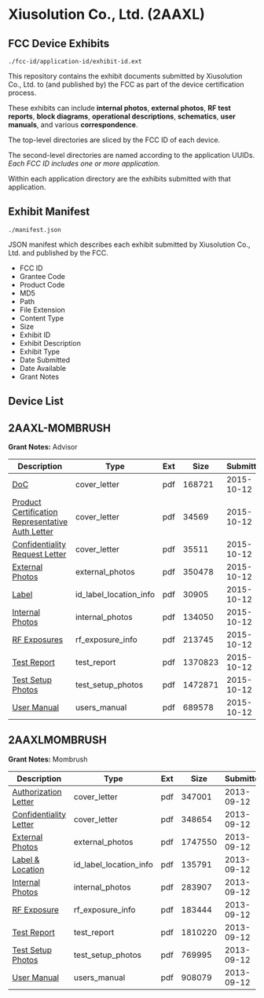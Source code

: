 # Xiusolution Co., Ltd. (2AAXL)
## FCC Device Exhibits

```
./fcc-id/application-id/exhibit-id.ext
```

This repository contains the exhibit documents submitted by Xiusolution Co., Ltd. to (and published by) the FCC as part of the device certification process.

These exhibits can include **internal photos**, **external photos**, **RF test reports**, **block diagrams**, **operational descriptions**, **schematics**, **user manuals**, and various **correspondence**.

The top-level directories are sliced by the FCC ID of each device.

The second-level directories are named according to the application UUIDs. *Each FCC ID includes one or more application.*

Within each application directory are the exhibits submitted with that application. 

## Exhibit Manifest

```
./manifest.json
```

JSON manifest which describes each exhibit submitted by Xiusolution Co., Ltd. and published by the FCC.

- FCC ID
- Grantee Code
- Product Code
- MD5
- Path
- File Extension
- Content Type
- Size
- Exhibit ID
- Exhibit Description
- Exhibit Type
- Date Submitted
- Date Available
- Grant Notes

## Device List
## 2AAXL-MOMBRUSH
**Grant Notes:** Advisor

| Description | Type | Ext | Size | Submitted | Available |
| ----------- | ---- | --- | ---- | --------- | --------- |
| [DoC](2AAXL-MOMBRUSH/fa20c4393f337bbda6ced076e3b9c1e0/2779427.pdf) | cover_letter | pdf | 168721 | 2015-10-12 | 2015-10-12 |
| [Product Certification Representative Auth Letter](2AAXL-MOMBRUSH/fa20c4393f337bbda6ced076e3b9c1e0/2779428.pdf) | cover_letter | pdf | 34569 | 2015-10-12 | 2015-10-12 |
| [Confidentiality Request Letter](2AAXL-MOMBRUSH/fa20c4393f337bbda6ced076e3b9c1e0/2779429.pdf) | cover_letter | pdf | 35511 | 2015-10-12 | 2015-10-12 |
| [External Photos](2AAXL-MOMBRUSH/fa20c4393f337bbda6ced076e3b9c1e0/2779436.pdf) | external_photos | pdf | 350478 | 2015-10-12 | 2015-10-12 |
| [Label](2AAXL-MOMBRUSH/fa20c4393f337bbda6ced076e3b9c1e0/2779438.pdf) | id_label_location_info | pdf | 30905 | 2015-10-12 | 2015-10-12 |
| [Internal Photos](2AAXL-MOMBRUSH/fa20c4393f337bbda6ced076e3b9c1e0/2779437.pdf) | internal_photos | pdf | 134050 | 2015-10-12 | 2015-10-12 |
| [RF Exposures](2AAXL-MOMBRUSH/fa20c4393f337bbda6ced076e3b9c1e0/2779434.pdf) | rf_exposure_info | pdf | 213745 | 2015-10-12 | 2015-10-12 |
| [Test Report](2AAXL-MOMBRUSH/fa20c4393f337bbda6ced076e3b9c1e0/2779433.pdf) | test_report | pdf | 1370823 | 2015-10-12 | 2015-10-12 |
| [Test Setup Photos](2AAXL-MOMBRUSH/fa20c4393f337bbda6ced076e3b9c1e0/2779435.pdf) | test_setup_photos | pdf | 1472871 | 2015-10-12 | 2015-10-12 |
| [User Manual](2AAXL-MOMBRUSH/fa20c4393f337bbda6ced076e3b9c1e0/2779439.pdf) | users_manual | pdf | 689578 | 2015-10-12 | 2015-10-12 |
## 2AAXLMOMBRUSH
**Grant Notes:** Mombrush

| Description | Type | Ext | Size | Submitted | Available |
| ----------- | ---- | --- | ---- | --------- | --------- |
| [Authorization Letter](2AAXLMOMBRUSH/a7505e9e06c5c0fe46cc35b6d7dc6d11/2070632.pdf) | cover_letter | pdf | 347001 | 2013-09-12 | 2013-09-12 |
| [Confidentiality Letter](2AAXLMOMBRUSH/a7505e9e06c5c0fe46cc35b6d7dc6d11/2070633.pdf) | cover_letter | pdf | 348654 | 2013-09-12 | 2013-09-12 |
| [External Photos](2AAXLMOMBRUSH/a7505e9e06c5c0fe46cc35b6d7dc6d11/2070640.pdf) | external_photos | pdf | 1747550 | 2013-09-12 | 2013-09-12 |
| [Label & Location](2AAXLMOMBRUSH/a7505e9e06c5c0fe46cc35b6d7dc6d11/2070642.pdf) | id_label_location_info | pdf | 135791 | 2013-09-12 | 2013-09-12 |
| [Internal Photos](2AAXLMOMBRUSH/a7505e9e06c5c0fe46cc35b6d7dc6d11/2070641.pdf) | internal_photos | pdf | 283907 | 2013-09-12 | 2013-09-12 |
| [RF Exposure](2AAXLMOMBRUSH/a7505e9e06c5c0fe46cc35b6d7dc6d11/2070638.pdf) | rf_exposure_info | pdf | 183444 | 2013-09-12 | 2013-09-12 |
| [Test Report](2AAXLMOMBRUSH/a7505e9e06c5c0fe46cc35b6d7dc6d11/2070637.pdf) | test_report | pdf | 1810220 | 2013-09-12 | 2013-09-12 |
| [Test Setup Photos](2AAXLMOMBRUSH/a7505e9e06c5c0fe46cc35b6d7dc6d11/2070639.pdf) | test_setup_photos | pdf | 769995 | 2013-09-12 | 2013-09-12 |
| [User Manual](2AAXLMOMBRUSH/a7505e9e06c5c0fe46cc35b6d7dc6d11/2070643.pdf) | users_manual | pdf | 908079 | 2013-09-12 | 2013-09-12 |
